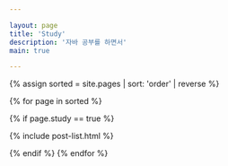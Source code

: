 ```yaml
---

layout: page
title: 'Study'
description: '자바 공부를 하면서'
main: true

---
```


{% assign sorted = site.pages | sort: 'order' | reverse %} 

{% for page in sorted %} 

{% if page.study == true %} 

{% include post-list.html %} 

{% endif %} {% endfor %}
